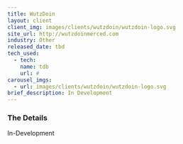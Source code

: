 ```yaml
---
title: WutzDoin
layout: client
client_img: images/clients/wutzdoin/wutzdoin-logo.svg
site_url: http://wutzdoinmerced.com
industry: Other
released_date: tbd
tech_used:
  - tech:
    name: tdb
    url: #
carousel_imgs:
  - url: images/clients/wutzdoin/wutzdoin-logo.svg
brief_description: In Development
---
```

### The Details

In-Development
